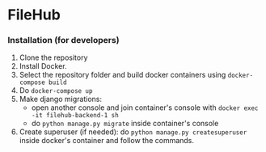 # FileHub

### Installation (for developers)

1. Clone the repository
2. Install Docker.
3. Select the repository folder and build docker containers using `docker-compose build`
4. Do `docker-compose up`
5. Make django migrations: 
   - open another console and join container's console with `docker exec -it filehub-backend-1 sh`
   - do `python manage.py migrate` inside container's console
6. Create superuser (if needed): do `python manage.py createsuperuser` inside docker's container and follow the commands.
